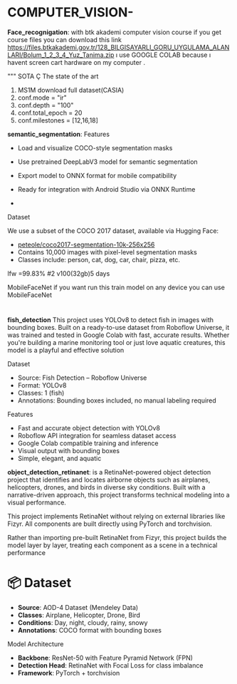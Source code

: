 # COMPUTER_VISION-
**Face_recognigation**:
with btk akademi computer vision  course
if you get course files you can download this link https://files.btkakademi.gov.tr/128_BILGISAYARLI_GORU_UYGULAMA_ALANLARI/Bolum_1_2_3_4_Yuz_Tanima.zip ı use GOOGLE COLAB because ı havent screen cart hardware on my computer .


"""
SOTA Ç The state of the art 

1. MS1M download full dataset(CASIA)
2. conf.mode = "ir"
3. conf.depth = "100"
4. conf.total_epoch = 20
5. conf.milestones = [12,16,18]




**semantic_segmentation**:
Features

- Load and visualize COCO-style segmentation masks
- Use pretrained DeepLabV3 model for semantic segmentation
- Export model to ONNX format for mobile compatibility
- Ready for integration with Android Studio via ONNX Runtime

- 
 Dataset

We use a subset of the COCO 2017 dataset, available via Hugging Face:

- [peteole/coco2017-segmentation-10k-256x256](https://huggingface.co/datasets/peteole/coco2017-segmentation-10k-256x256)
- Contains 10,000 images with pixel-level segmentation masks
- Classes include: person, cat, dog, car, chair, pizza, etc.


lfw =99.83%
#2 v100(32gb)5 days


MobileFaceNet if you want  run this train model on any device  you can use MobileFaceNet 

# 

**fish_detection**
This project uses YOLOv8 to detect fish in images with bounding boxes. Built on a ready-to-use dataset from Roboflow Universe, it was trained and tested in Google Colab with fast, accurate results. Whether you're building a marine monitoring tool or just love aquatic creatures, this model is a playful and effective solution

 Dataset
- Source: Fish Detection – Roboflow Universe
- Format: YOLOv8
- Classes: 1 (fish)
- Annotations: Bounding boxes included, no manual labeling required

 Features
- Fast and accurate object detection with YOLOv8
- Roboflow API integration for seamless dataset access
- Google Colab compatible training and inference
- Visual output with bounding boxes
- Simple, elegant, and aquatic


**object_detection_retinanet**: is a RetinaNet-powered object detection project that identifies and locates airborne objects such as airplanes, helicopters, drones, and birds in diverse sky conditions. Built with a narrative-driven approach, this project transforms technical modeling into a visual performance.

This project implements RetinaNet without relying on external libraries like Fizyr. All components are built directly using PyTorch and torchvision.


Rather than importing pre-built RetinaNet from Fizyr, this project builds the model layer by layer, treating each component as a scene in a technical performance

# 📦 Dataset

- **Source**: AOD-4 Dataset (Mendeley Data)
- **Classes**: Airplane, Helicopter, Drone, Bird
- **Conditions**: Day, night, cloudy, rainy, snowy
- **Annotations**: COCO format with bounding boxes


 Model Architecture

- **Backbone**: ResNet-50 with Feature Pyramid Network (FPN)
- **Detection Head**: RetinaNet with Focal Loss for class imbalance
- **Framework**: PyTorch + torchvision




